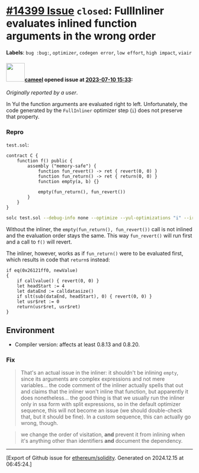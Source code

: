 # [\#14399 Issue](https://github.com/ethereum/solidity/issues/14399) `closed`: FullInliner evaluates inlined function arguments in the wrong order
**Labels**: `bug :bug:`, `optimizer`, `codegen error`, `low effort`, `high impact`, `viair`


#### <img src="https://avatars.githubusercontent.com/u/137030?v=4" width="50">[cameel](https://github.com/cameel) opened issue at [2023-07-10 15:33](https://github.com/ethereum/solidity/issues/14399):

*Originally reported by a user*.

In Yul the function arguments are evaluated right to left. Unfortunately, the code generated by the `FullInliner` optimizer step (`i`) does not preserve that property.

### Repro
`test.sol`:
```solidity
contract C {
    function f() public {
        assembly ("memory-safe") {
            function fun_revert() -> ret { revert(0, 0) }
            function fun_return() -> ret { return(0, 0) }
            function empty(a, b) {}

            empty(fun_return(), fun_revert())
        }
    }
}
```
```bash
solc test.sol --debug-info none --optimize --yul-optimizations "i" --ir-optimized
```

Without the inliner, the `empty(fun_return(), fun_revert())` call is not inlined and the evaluation order stays the same. This way `fun_revert()` will run first and a call to `f()` will revert.

The inliner, however, works as if `fun_return()` were to be evaluated first, which results in code that `return`s instead:

```yul
if eq(0x26121ff0, newValue)
{
    if callvalue() { revert(0, 0) }
    let headStart := 4
    let dataEnd := calldatasize()
    if slt(sub(dataEnd, headStart), 0) { revert(0, 0) }
    let usr$ret := 0
    return(usr$ret, usr$ret)
}
```

## Environment

- Compiler version: affects at least 0.8.13 and 0.8.20.

### Fix
> That's an actual issue in the inliner: it shouldn't be inlining `empty`, since its arguments are complex expressions and not mere variables... the code comment of the inliner actually spells that out and claims that the inliner won't inline that function, but apparently it does nonetheless... the good thing is that we usually run the inliner only in ssa form with split expressions, so in the default optimizer sequence, this will not become an issue (we should double-check that, but it should be fine). In a custom sequence, this can actually go wrong, though.

> we change the order of visitation, **and** prevent it from inlining when it's anything other than identifiers **and** document the dependency.




-------------------------------------------------------------------------------



[Export of Github issue for [ethereum/solidity](https://github.com/ethereum/solidity). Generated on 2024.12.15 at 06:45:24.]
